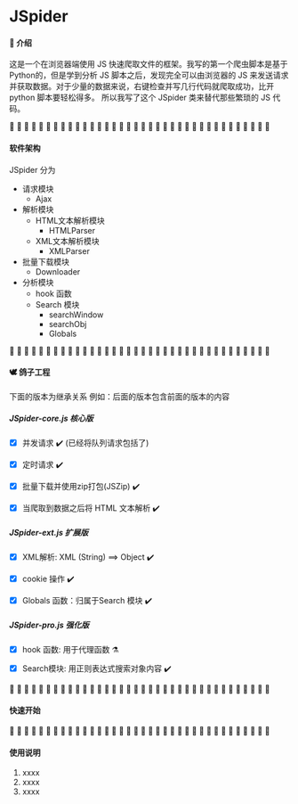 # JSpider

#### :pencil: 介绍
这是一个在浏览器端使用 JS 快速爬取文件的框架。我写的第一个爬虫脚本是基于Python的，但是学到分析 JS 脚本之后，发现完全可以由浏览器的 JS 来发送请求并获取数据。对于少量的数据来说，右键检查并写几行代码就爬取成功，比开 python 脚本要轻松得多。
所以我写了这个 JSpider 类来替代那些繁琐的 JS 代码。

:pray: :pray: :pray: :pray: :pray: :pray: :pray: :pray: :pray: :pray: :pray: :pray: :pray: :pray: :pray: :pray: :pray: :pray: :pray: :pray: :pray: :pray: :pray: :pray: :pray: :pray: :pray: :pray: :pray: :pray: :pray: :pray: :pray: :pray: :pray: :pray:

#### 软件架构
JSpider 分为 

- 请求模块
  - Ajax
- 解析模块
  - HTML文本解析模块
    - HTMLParser
  - XML文本解析模块
    - XMLParser
- 批量下载模块
  - Downloader
- 分析模块
  - hook 函数
  - Search 模块
    - searchWindow
    - searchObj
    - Globals

:pray: :pray: :pray: :pray: :pray: :pray: :pray: :pray: :pray: :pray: :pray: :pray: :pray: :pray: :pray: :pray: :pray: :pray: :pray: :pray: :pray: :pray: :pray: :pray: :pray: :pray: :pray: :pray: :pray: :pray: :pray: :pray: :pray: :pray: :pray: :pray:

#### :dove: 鸽子工程 
 下面的版本为继承关系 
 例如：后面的版本包含前面的版本的内容

##### JSpider-core.js 核心版
- [x] 并发请求 :heavy_check_mark: (已经将队列请求包括了) 

- [x] 定时请求 :heavy_check_mark:

- [x] 批量下载并使用zip打包(JSZip) :heavy_check_mark:

- [x] 当爬取到数据之后将 HTML 文本解析 :heavy_check_mark:



##### JSpider-ext.js 扩展版
- [x] XML解析: XML (String) ==> Object :heavy_check_mark:

- [x] cookie 操作 :heavy_check_mark:

- [x] Globals 函数：归属于Search 模块 :heavy_check_mark:

##### JSpider-pro.js 强化版
- [x] hook 函数: 用于代理函数 :alembic:

- [x] Search模块: 用正则表达式搜索对象内容 :heavy_check_mark:


:pray: :pray: :pray: :pray: :pray: :pray: :pray: :pray: :pray: :pray: :pray: :pray: :pray: :pray: :pray: :pray: :pray: :pray: :pray: :pray: :pray: :pray: :pray: :pray: :pray: :pray: :pray: :pray: :pray: :pray: :pray: :pray: :pray: :pray: :pray: :pray:

#### 快速开始




:pray: :pray: :pray: :pray: :pray: :pray: :pray: :pray: :pray: :pray: :pray: :pray: :pray: :pray: :pray: :pray: :pray: :pray: :pray: :pray: :pray: :pray: :pray: :pray: :pray: :pray: :pray: :pray: :pray: :pray: :pray: :pray: :pray: :pray: :pray: :pray:

#### 使用说明

1.  xxxx
2.  xxxx
3.  xxxx

